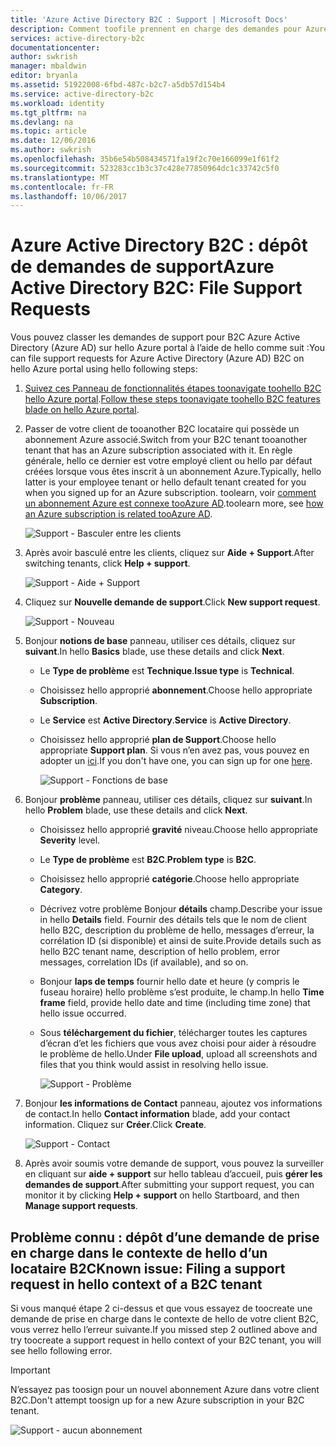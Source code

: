 ```yaml
---
title: 'Azure Active Directory B2C : Support | Microsoft Docs'
description: Comment toofile prennent en charge des demandes pour Azure Active Directory B2C
services: active-directory-b2c
documentationcenter: 
author: swkrish
manager: mbaldwin
editor: bryanla
ms.assetid: 51922008-6fbd-487c-b2c7-a5db57d154b4
ms.service: active-directory-b2c
ms.workload: identity
ms.tgt_pltfrm: na
ms.devlang: na
ms.topic: article
ms.date: 12/06/2016
ms.author: swkrish
ms.openlocfilehash: 35b6e54b508434571fa19f2c70e166099e1f61f2
ms.sourcegitcommit: 523283cc1b3c37c428e77850964dc1c33742c5f0
ms.translationtype: MT
ms.contentlocale: fr-FR
ms.lasthandoff: 10/06/2017
---
```

# <a name="azure-active-directory-b2c-file-support-requests"></a><span data-ttu-id="f619c-103">Azure Active Directory B2C : dépôt de demandes de support</span><span class="sxs-lookup"><span data-stu-id="f619c-103">Azure Active Directory B2C: File Support Requests</span></span>
<span data-ttu-id="f619c-104">Vous pouvez classer les demandes de support pour B2C Azure Active Directory (Azure AD) sur hello Azure portal à l’aide de hello comme suit :</span><span class="sxs-lookup"><span data-stu-id="f619c-104">You can file support requests for Azure Active Directory (Azure AD) B2C on hello Azure portal using hello following steps:</span></span>

1. <span data-ttu-id="f619c-105">[Suivez ces Panneau de fonctionnalités étapes toonavigate toohello B2C hello Azure portal](active-directory-b2c-app-registration.md#navigate-to-b2c-settings).</span><span class="sxs-lookup"><span data-stu-id="f619c-105">[Follow these steps toonavigate toohello B2C features blade on hello Azure portal](active-directory-b2c-app-registration.md#navigate-to-b2c-settings).</span></span>
2. <span data-ttu-id="f619c-106">Passer de votre client de tooanother B2C locataire qui possède un abonnement Azure associé.</span><span class="sxs-lookup"><span data-stu-id="f619c-106">Switch from your B2C tenant tooanother tenant that has an Azure subscription associated with it.</span></span> <span data-ttu-id="f619c-107">En règle générale, hello ce dernier est votre employé client ou hello par défaut créées lorsque vous êtes inscrit à un abonnement Azure.</span><span class="sxs-lookup"><span data-stu-id="f619c-107">Typically, hello latter is your employee tenant or hello default tenant created for you when you signed up for an Azure subscription.</span></span> <span data-ttu-id="f619c-108">toolearn, voir [comment un abonnement Azure est connexe tooAzure AD](../active-directory/active-directory-how-subscriptions-associated-directory.md).</span><span class="sxs-lookup"><span data-stu-id="f619c-108">toolearn more, see [how an Azure subscription is related tooAzure AD](../active-directory/active-directory-how-subscriptions-associated-directory.md).</span></span>
   
    ![Support - Basculer entre les clients](./media/active-directory-b2c-support/support-switch-dir.png)
3. <span data-ttu-id="f619c-110">Après avoir basculé entre les clients, cliquez sur **Aide + Support**.</span><span class="sxs-lookup"><span data-stu-id="f619c-110">After switching tenants, click **Help + support**.</span></span>
   
    ![Support - Aide + Support](./media/active-directory-b2c-support/support-support.png)
4. <span data-ttu-id="f619c-112">Cliquez sur **Nouvelle demande de support**.</span><span class="sxs-lookup"><span data-stu-id="f619c-112">Click **New support request**.</span></span>
   
    ![Support - Nouveau](./media/active-directory-b2c-support/support-new.png)
5. <span data-ttu-id="f619c-114">Bonjour **notions de base** panneau, utiliser ces détails, cliquez sur **suivant**.</span><span class="sxs-lookup"><span data-stu-id="f619c-114">In hello **Basics** blade, use these details and click **Next**.</span></span>
   
   * <span data-ttu-id="f619c-115">Le **Type de problème** est **Technique**.</span><span class="sxs-lookup"><span data-stu-id="f619c-115">**Issue type** is **Technical**.</span></span>
   * <span data-ttu-id="f619c-116">Choisissez hello approprié **abonnement**.</span><span class="sxs-lookup"><span data-stu-id="f619c-116">Choose hello appropriate **Subscription**.</span></span>
   * <span data-ttu-id="f619c-117">Le **Service** est **Active Directory**.</span><span class="sxs-lookup"><span data-stu-id="f619c-117">**Service** is **Active Directory**.</span></span>
   * <span data-ttu-id="f619c-118">Choisissez hello approprié **plan de Support**.</span><span class="sxs-lookup"><span data-stu-id="f619c-118">Choose hello appropriate **Support plan**.</span></span> <span data-ttu-id="f619c-119">Si vous n’en avez pas, vous pouvez en adopter un [ici](https://azure.microsoft.com/en-us/support/plans/).</span><span class="sxs-lookup"><span data-stu-id="f619c-119">If you don't have one, you can sign up for one [here](https://azure.microsoft.com/en-us/support/plans/).</span></span>
     
     ![Support - Fonctions de base](./media/active-directory-b2c-support/support-basics.png)
6. <span data-ttu-id="f619c-121">Bonjour **problème** panneau, utiliser ces détails, cliquez sur **suivant**.</span><span class="sxs-lookup"><span data-stu-id="f619c-121">In hello **Problem** blade, use these details and click **Next**.</span></span>
   
   * <span data-ttu-id="f619c-122">Choisissez hello approprié **gravité** niveau.</span><span class="sxs-lookup"><span data-stu-id="f619c-122">Choose hello appropriate **Severity** level.</span></span>
   * <span data-ttu-id="f619c-123">Le **Type de problème** est **B2C**.</span><span class="sxs-lookup"><span data-stu-id="f619c-123">**Problem type** is **B2C**.</span></span>
   * <span data-ttu-id="f619c-124">Choisissez hello approprié **catégorie**.</span><span class="sxs-lookup"><span data-stu-id="f619c-124">Choose hello appropriate **Category**.</span></span>
   * <span data-ttu-id="f619c-125">Décrivez votre problème Bonjour **détails** champ.</span><span class="sxs-lookup"><span data-stu-id="f619c-125">Describe your issue in hello **Details** field.</span></span> <span data-ttu-id="f619c-126">Fournir des détails tels que le nom de client hello B2C, description du problème de hello, messages d’erreur, la corrélation ID (si disponible) et ainsi de suite.</span><span class="sxs-lookup"><span data-stu-id="f619c-126">Provide details such as hello B2C tenant name, description of hello problem, error messages, correlation IDs (if available), and so on.</span></span>
   * <span data-ttu-id="f619c-127">Bonjour **laps de temps** fournir hello date et heure (y compris le fuseau horaire) hello problème s’est produite, le champ.</span><span class="sxs-lookup"><span data-stu-id="f619c-127">In hello **Time frame** field, provide hello date and time (including time zone) that hello issue occurred.</span></span>
   * <span data-ttu-id="f619c-128">Sous **téléchargement du fichier**, télécharger toutes les captures d’écran d’et les fichiers que vous avez choisi pour aider à résoudre le problème de hello.</span><span class="sxs-lookup"><span data-stu-id="f619c-128">Under **File upload**, upload all screenshots and files that you think would assist in resolving hello issue.</span></span>
     
     ![Support - Problème](./media/active-directory-b2c-support/support-problem.png)
7. <span data-ttu-id="f619c-130">Bonjour **les informations de Contact** panneau, ajoutez vos informations de contact.</span><span class="sxs-lookup"><span data-stu-id="f619c-130">In hello **Contact information** blade, add your contact information.</span></span> <span data-ttu-id="f619c-131">Cliquez sur **Créer**.</span><span class="sxs-lookup"><span data-stu-id="f619c-131">Click **Create**.</span></span>
   
    ![Support - Contact](./media/active-directory-b2c-support/support-contact.png)
8. <span data-ttu-id="f619c-133">Après avoir soumis votre demande de support, vous pouvez la surveiller en cliquant sur **aide + support** sur hello tableau d’accueil, puis **gérer les demandes de support**.</span><span class="sxs-lookup"><span data-stu-id="f619c-133">After submitting your support request, you can monitor it by clicking **Help + support** on hello Startboard, and then **Manage support requests**.</span></span>

## <a name="known-issue-filing-a-support-request-in-hello-context-of-a-b2c-tenant"></a><span data-ttu-id="f619c-134">Problème connu : dépôt d’une demande de prise en charge dans le contexte de hello d’un locataire B2C</span><span class="sxs-lookup"><span data-stu-id="f619c-134">Known issue: Filing a support request in hello context of a B2C tenant</span></span>
<span data-ttu-id="f619c-135">Si vous manqué étape 2 ci-dessus et que vous essayez de toocreate une demande de prise en charge dans le contexte de hello de votre client B2C, vous verrez hello l’erreur suivante.</span><span class="sxs-lookup"><span data-stu-id="f619c-135">If you missed step 2 outlined above and try toocreate a support request in hello context of your B2C tenant, you will see hello following error.</span></span>

> [!IMPORTANT]
> <span data-ttu-id="f619c-136">N’essayez pas toosign pour un nouvel abonnement Azure dans votre client B2C.</span><span class="sxs-lookup"><span data-stu-id="f619c-136">Don't attempt toosign up for a new Azure subscription in your B2C tenant.</span></span>  
> 
> 

![Support - aucun abonnement](./media/active-directory-b2c-support/support-no-sub.png)

